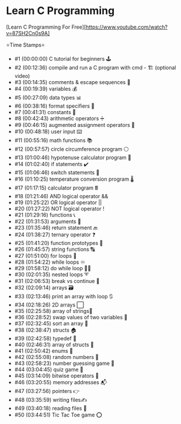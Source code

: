 # Learn C Programming

[Learn C Programming For Free][https://www.youtube.com/watch?v=87SH2Cn0s9A]

⭐️Time Stamps⭐️
- #1 (00:00:00) C tutorial for beginners 🕹️
- #2 (00:12:36) compile and run a C program with cmd - 🏗️ (optional video)
- #3 (00:14:35) comments & escape sequences 💬
- #4 (00:19:39) variables 💰
- #5 (00:27:09) data types 📊
- #6 (00:38:16) format specifiers 🔧
- #7 (00:41:31) constants 🚫
- #8 (00:42:43) arithmetic operators ➗
- #9 (00:46:15) augmented assignment operators 🧮
- #10 (00:48:18) user input ⌨️
- #11 (00:55:16) math functions 📚
- #12 (00:57:57) circle circumference program ⚪
- #13 (01:00:46) hypotenuse calculator program 📐
- #14 (01:02:40) if statements ✔️
- #15 (01:06:46) switch statements 🔽
- #16 (01:10:25) temperature conversion program 🌡️
- #17 (01:17:15) calculator program 🖩
- #18 (01:21:46) AND logical operator &&
- #19 (01:25:22) OR logical operator ||
- #20 (01:27:22) NOT logical operator !
- #21 (01:29:16) functions 📞
- #22 (01:31:53) arguments 📧
- #23 (01:35:46) return statement 🔙
- #24 (01:38:27) ternary operator ❓
- #25 (01:41:20) function prototypes 🤖
- #26 (01:45:57) string functions 🔠
- #27 (01:51:00) for loops 🔁
- #28 (01:54:22) while loops ♾️
- #29 (01:58:12) do while loop 🤸‍♂️
- #30 (02:01:35) nested loops ➰
- #31 (02:06:53) break vs continue 🥊
- #32 (02:09:14) arrays 🗃️
- #33 (02:13:46) print an array with loop 🔃
- #34 (02:18:26) 2D arrays ⬜
- #35 (02:25:58) array of strings🧵
- #36 (02:28:52) swap values of two variables 🥤
- #37 (02:32:45) sort an array 💱
- #38 (02:38:47) structs 🏠
- #39 (02:42:58) typedef 📛
- #40 (02:46:31) array of structs 🏫
- #41 (02:50:42) enums 📅
- #42 (02:55:08) random numbers 🎲
- #43 (02:58:23) number guessing game 🔢
- #44 (03:04:45) quiz game 💯
- #45 (03:14:09) bitwise operators 🔣
- #46 (03:20:55) memory addresses 📬
- #47 (03:27:56) pointers 👉
- #48 (03:35:59) writing files✍️
- #49 (03:40:18) reading files 🔎
- #50 (03:44:51) Tic Tac Toe game ⭕